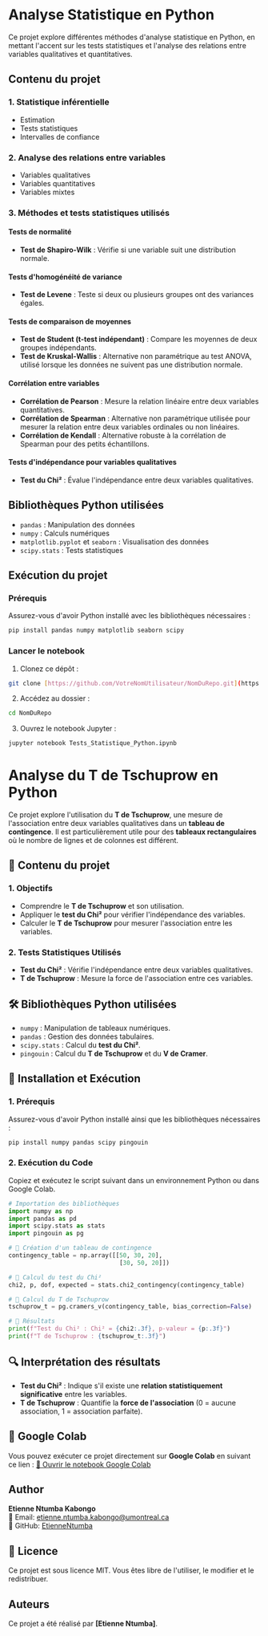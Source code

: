 # Analyse Statistique en Python

Ce projet explore différentes méthodes d'analyse statistique en Python, en mettant l'accent sur les tests statistiques et l'analyse des relations entre variables qualitatives et quantitatives.

## Contenu du projet

### 1. Statistique inférentielle
- Estimation
- Tests statistiques
- Intervalles de confiance

### 2. Analyse des relations entre variables
- Variables qualitatives
- Variables quantitatives
- Variables mixtes

### 3. Méthodes et tests statistiques utilisés

#### **Tests de normalité**
- **Test de Shapiro-Wilk** : Vérifie si une variable suit une distribution normale.

#### **Tests d'homogénéité de variance**
- **Test de Levene** : Teste si deux ou plusieurs groupes ont des variances égales.

#### **Tests de comparaison de moyennes**
- **Test de Student (t-test indépendant)** : Compare les moyennes de deux groupes indépendants.
- **Test de Kruskal-Wallis** : Alternative non paramétrique au test ANOVA, utilisé lorsque les données ne suivent pas une distribution normale.

#### **Corrélation entre variables**
- **Corrélation de Pearson** : Mesure la relation linéaire entre deux variables quantitatives.
- **Corrélation de Spearman** : Alternative non paramétrique utilisée pour mesurer la relation entre deux variables ordinales ou non linéaires.
- **Corrélation de Kendall** : Alternative robuste à la corrélation de Spearman pour des petits échantillons.

#### **Tests d'indépendance pour variables qualitatives**
- **Test du Chi²** : Évalue l'indépendance entre deux variables qualitatives.

## Bibliothèques Python utilisées
- `pandas` : Manipulation des données
- `numpy` : Calculs numériques
- `matplotlib.pyplot` et `seaborn` : Visualisation des données
- `scipy.stats` : Tests statistiques

## Exécution du projet
### Prérequis
Assurez-vous d'avoir Python installé avec les bibliothèques nécessaires :
```bash
pip install pandas numpy matplotlib seaborn scipy
```

### Lancer le notebook
1. Clonez ce dépôt :
```bash
git clone [https://github.com/VotreNomUtilisateur/NomDuRepo.git](https://github.com/EtienneNtumba/TestStatistique.git)
```
2. Accédez au dossier :
```bash
cd NomDuRepo
```
3. Ouvrez le notebook Jupyter :
```bash
jupyter notebook Tests_Statistique_Python.ipynb
```

# Analyse du T de Tschuprow en Python

Ce projet explore l'utilisation du **T de Tschuprow**, une mesure de l'association entre deux variables qualitatives dans un **tableau de contingence**. Il est particulièrement utile pour des **tableaux rectangulaires** où le nombre de lignes et de colonnes est différent.

## 📌 Contenu du projet

### 1. Objectifs
- Comprendre le **T de Tschuprow** et son utilisation.
- Appliquer le **test du Chi²** pour vérifier l'indépendance des variables.
- Calculer le **T de Tschuprow** pour mesurer l'association entre les variables.

### 2. Tests Statistiques Utilisés
- **Test du Chi²** : Vérifie l'indépendance entre deux variables qualitatives.
- **T de Tschuprow** : Mesure la force de l'association entre ces variables.

## 🛠 Bibliothèques Python utilisées
- `numpy` : Manipulation de tableaux numériques.
- `pandas` : Gestion des données tabulaires.
- `scipy.stats` : Calcul du **test du Chi²**.
- `pingouin` : Calcul du **T de Tschuprow** et du **V de Cramer**.

## 🚀 Installation et Exécution

### 1. Prérequis
Assurez-vous d'avoir Python installé ainsi que les bibliothèques nécessaires :
```bash
pip install numpy pandas scipy pingouin
```

### 2. Exécution du Code
Copiez et exécutez le script suivant dans un environnement Python ou dans Google Colab.

```python
# Importation des bibliothèques
import numpy as np
import pandas as pd
import scipy.stats as stats
import pingouin as pg

# 📌 Création d'un tableau de contingence
contingency_table = np.array([[50, 30, 20],
                               [30, 50, 20]])

# 📌 Calcul du test du Chi²
chi2, p, dof, expected = stats.chi2_contingency(contingency_table)

# 📌 Calcul du T de Tschuprow
tschuprow_t = pg.cramers_v(contingency_table, bias_correction=False)  

# 📌 Résultats
print(f"Test du Chi² : Chi² = {chi2:.3f}, p-valeur = {p:.3f}")
print(f"T de Tschuprow : {tschuprow_t:.3f}")
```

## 🔍 Interprétation des résultats
- **Test du Chi²** : Indique s'il existe une **relation statistiquement significative** entre les variables.
- **T de Tschuprow** : Quantifie la **force de l'association** (0 = aucune association, 1 = association parfaite).

## 📂 Google Colab
Vous pouvez exécuter ce projet directement sur **Google Colab** en suivant ce lien :
[🔗 Ouvrir le notebook Google Colab](https://colab.research.google.com/drive/1-YOUR-NOTEBOOK-ID-HERE)


## Author

**Etienne Ntumba Kabongo**  
📧 Email: [etienne.ntumba.kabongo@umontreal.ca](mailto:etienne.ntumba.kabongo@umontreal.ca)  
🔗 GitHub: [EtienneNtumba](https://github.com/EtienneNtumba)

## 📜 Licence
Ce projet est sous licence MIT. Vous êtes libre de l'utiliser, le modifier et le redistribuer.






## Auteurs
Ce projet a été réalisé par **[Etienne Ntumba]**.

